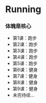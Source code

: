 # Running

### 体魄是核心

- 第1课：跑步
- 第2课：跑步
- 第3课：跑步
- 第4课：跑步
- 第5课：跑步
- 第6课：健身
- 第7课：健身
- 第8课：健身
- 第9课：健身
- 未完待续...
